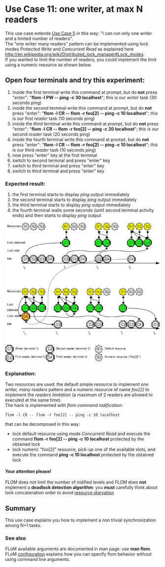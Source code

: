 # Use Case 11: one writer, at max N readers

This use case extends [Use Case 5](Use_Case_5.md) in this way: "I can run only one writer and a limited number of readers".   
The "one writer many readers" pattern can be implemented using lock modes *Protected Write* and *Concurrent Read* as explained here http://en.wikipedia.org/wiki/Distributed_lock_manager#Lock_modes   
If you wanted to limit the number of readers, you could implement the limit using a numeric resource as shown below.

## Open four terminals and try this experiment:

1. inside the first terminal write this command at prompt, but do **not** press "enter": "**flom -l PW \-\- ping -c 30 localhost**"; this is our *writer* task (30 seconds ping)
2. inside the second terminal write this command at prompt, but do **not** press "enter": "**flom -l CR \-\- flom -r foo\[2\] \-\- ping -c 10 localhost**"; this is our first *reader* task (10 seconds ping)
3. inside the third terminal write this command at prompt, but do **not** press "enter": "**flom -l CR \-\- flom -r foo\[2\] \-\- ping -c 20 localhost**"; this is our second *reader* task (20 seconds ping)
4. inside the fourth terminal write this command at prompt, but do **not** press "enter": "**flom -l CR \-\- flom -r foo\[2\] \-\- ping -c 10 localhost**"; this is our third *reader* task (10 seconds ping)
5. now press "enter" key at the first terminal
6. switch to second terminal and press "enter" key
7. switch to third terminal and press "enter" key
8. switch to third terminal and press "enter" key

### Expected result:

1. the first terminal starts to display *ping* output immediately
2. the second terminal starts to display *ping* output immediately
3. the third terminal starts to display *ping* output immediately
3. the fourth terminal waits some seconds (until second terminal activity ends) and then starts to display *ping* output

![](use_case_11_640x576.png)

### Explanation:
Two resources are used: the default simple resource to implement *one writer, many readers* pattern and a numeric resource of name *foo\[2\]* to implement the *readers limitation* (a maximum of 2 readers are allowed to executed at the same time).   
The hack is implemented with *flom command nidification*:

    flom -l CR -- flom -r foo[2] -- ping -c 10 localhost

that can be decomposed in this way:

* lock default resource using mode *Concurrent Read* and execute the command **flom -r foo\[2\] \-\- ping -c 10 localhost** protected by the obtained lock
* lock numeric "foo\[2\]" resource, pick-up one of the available slots, and execute the command **ping -c 10 localhost** protected by the obtained lock

#### Your attention please!
*FLOM* does not limit the number of nidified levels and *FLOM* does **not** implement a **deadlock detection algorithm**:  you **must** carefully think about lock concatenation order to avoid [resource starvation](http://en.wikipedia.org/wiki/Resource_starvation)

## Summary
This use case explains you how to implement a non trivial synchronization among N+1 tasks.

### See also
FLoM available arguments are documented in man page: use **man flom**.
FLoM [configuration](../Configuration.md) explains how you can specify flom behavior without using command line arguments.
